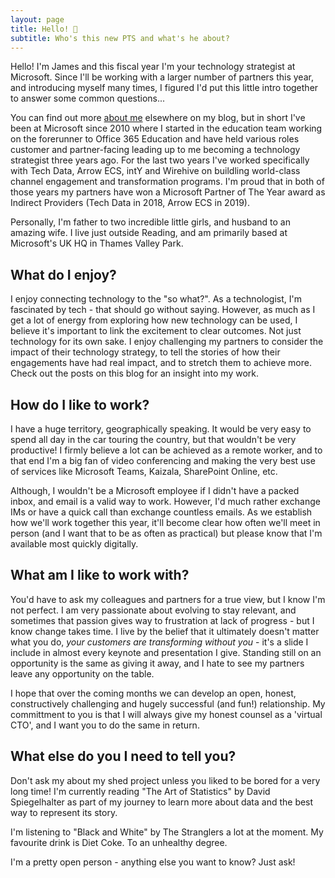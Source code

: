 ```yaml
---
layout: page
title: Hello! 👋
subtitle: Who's this new PTS and what's he about?
---
```


Hello! I'm James and this fiscal year I'm your technology strategist at Microsoft. Since I'll be working with a larger number of partners this year, and introducing myself many times, I figured I'd put this little intro together to answer some common questions...

You can find out more [about me](/aboutme) elsewhere on my blog, but in short I've been at Microsoft since 2010 where I started in the education team working on the forerunner to Office 365 Education and have held various roles customer and partner-facing leading up to me becoming a technology strategist three years ago. For the last two years I've worked specifically with Tech Data, Arrow ECS, intY and Wirehive on buildling world-class channel engagement and transformation programs. I'm proud that in both of those years my partners have won a Microsoft Partner of The Year award as Indirect Providers (Tech Data in 2018, Arrow ECS in 2019).

Personally, I'm father to two incredible little girls, and husband to an amazing wife. I live just outside Reading, and am primarily based at Microsoft's UK HQ in Thames Valley Park.

## What do I enjoy?

I enjoy connecting technology to the "so what?". As a technologist, I'm fascinated by tech - that should go without saying. However, as much as I get a lot of energy from exploring how new technology can be used, I believe it's important to link the excitement to clear outcomes. Not just technology for its own sake. I enjoy challenging my partners to consider the impact of their technology strategy, to tell the stories of how their engagements have had real impact, and to stretch them to achieve more. Check out the posts on this blog for an insight into my work.

## How do I like to work?

I have a huge territory, geographically speaking. It would be very easy to spend all day in the car touring the country, but that wouldn't be very productive! I firmly believe a lot can be achieved as a remote worker, and to that end I'm a big fan of video conferencing and making the very best use of services like Microsoft Teams, Kaizala, SharePoint Online, etc. 

Although, I wouldn't be a Microsoft employee if I didn't have a packed inbox, and email is a valid way to work. However, I'd much rather exchange IMs or have a quick call than exchange countless emails. As we establish how we'll work together this year, it'll become clear how often we'll meet in person (and I want that to be as often as practical) but please know that I'm available most quickly digitally.

## What am I like to work with?

You'd have to ask my colleagues and partners for a true view, but I know I'm not perfect. I am very passionate about evolving to stay relevant, and sometimes that passion gives way to frustration at lack of progress - but I know change takes time. I live by the belief that it ultimately doesn't matter what you do, _your customers are transforming without you_ - it's a slide I include in almost every keynote and presentation I give. Standing still on an opportunity is the same as giving it away, and I hate to see my partners leave any opportunity on the table.

I hope that over the coming months we can develop an open, honest, constructively challenging and hugely successful (and fun!) relationship. My committment to you is that I will always give my honest counsel as a 'virtual CTO', and I want you to do the same in return.

## What else do you I need to tell you?

Don't ask my about my shed project unless you liked to be bored for a very long time! I'm currently reading "The Art of Statistics" by David Spiegelhalter as part of my journey to learn more about data and the best way to represent its story.

I'm listening to "Black and White" by The Stranglers a lot at the moment. My favourite drink is Diet Coke. To an unhealthy degree.

I'm a pretty open person - anything else you want to know? Just ask!
